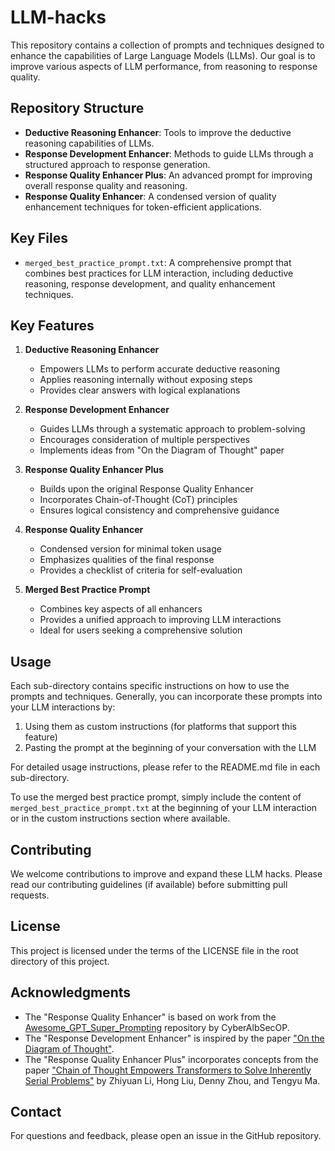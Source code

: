 # LLM-hacks

This repository contains a collection of prompts and techniques designed to enhance the capabilities of Large Language Models (LLMs). Our goal is to improve various aspects of LLM performance, from reasoning to response quality.

## Repository Structure

- **Deductive Reasoning Enhancer**: Tools to improve the deductive reasoning capabilities of LLMs.
- **Response Development Enhancer**: Methods to guide LLMs through a structured approach to response generation.
- **Response Quality Enhancer Plus**: An advanced prompt for improving overall response quality and reasoning.
- **Response Quality Enhancer**: A condensed version of quality enhancement techniques for token-efficient applications.

## Key Files

- `merged_best_practice_prompt.txt`: A comprehensive prompt that combines best practices for LLM interaction, including deductive reasoning, response development, and quality enhancement techniques.

## Key Features

1. **Deductive Reasoning Enhancer**
   - Empowers LLMs to perform accurate deductive reasoning
   - Applies reasoning internally without exposing steps
   - Provides clear answers with logical explanations

2. **Response Development Enhancer**
   - Guides LLMs through a systematic approach to problem-solving
   - Encourages consideration of multiple perspectives
   - Implements ideas from "On the Diagram of Thought" paper

3. **Response Quality Enhancer Plus**
   - Builds upon the original Response Quality Enhancer
   - Incorporates Chain-of-Thought (CoT) principles
   - Ensures logical consistency and comprehensive guidance

4. **Response Quality Enhancer**
   - Condensed version for minimal token usage
   - Emphasizes qualities of the final response
   - Provides a checklist of criteria for self-evaluation

5. **Merged Best Practice Prompt**
   - Combines key aspects of all enhancers
   - Provides a unified approach to improving LLM interactions
   - Ideal for users seeking a comprehensive solution

## Usage

Each sub-directory contains specific instructions on how to use the prompts and techniques. Generally, you can incorporate these prompts into your LLM interactions by:

1. Using them as custom instructions (for platforms that support this feature)
2. Pasting the prompt at the beginning of your conversation with the LLM

For detailed usage instructions, please refer to the README.md file in each sub-directory.

To use the merged best practice prompt, simply include the content of `merged_best_practice_prompt.txt` at the beginning of your LLM interaction or in the custom instructions section where available.

## Contributing

We welcome contributions to improve and expand these LLM hacks. Please read our contributing guidelines (if available) before submitting pull requests.

## License

This project is licensed under the terms of the LICENSE file in the root directory of this project.

## Acknowledgments

- The "Response Quality Enhancer" is based on work from the [Awesome_GPT_Super_Prompting](https://github.com/CyberAlbSecOP/Awesome_GPT_Super_Prompting) repository by CyberAlbSecOP.
- The "Response Development Enhancer" is inspired by the paper ["On the Diagram of Thought"](https://arxiv.org/abs/2409.10038).
- The "Response Quality Enhancer Plus" incorporates concepts from the paper ["Chain of Thought Empowers Transformers to Solve Inherently Serial Problems"](https://arxiv.org/pdf/2402.12875) by Zhiyuan Li, Hong Liu, Denny Zhou, and Tengyu Ma.

## Contact

For questions and feedback, please open an issue in the GitHub repository.

